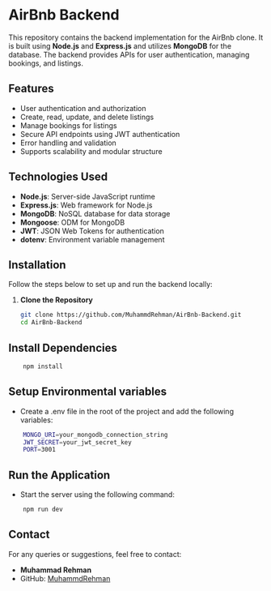# AirBnb Backend

This repository contains the backend implementation for the AirBnb clone. It is built using **Node.js** and **Express.js** and utilizes **MongoDB** for the database. The backend provides APIs for user authentication, managing bookings, and listings.

## Features

- User authentication and authorization  
- Create, read, update, and delete listings  
- Manage bookings for listings  
- Secure API endpoints using JWT authentication  
- Error handling and validation  
- Supports scalability and modular structure  

## Technologies Used

- **Node.js**: Server-side JavaScript runtime  
- **Express.js**: Web framework for Node.js  
- **MongoDB**: NoSQL database for data storage  
- **Mongoose**: ODM for MongoDB  
- **JWT**: JSON Web Tokens for authentication  
- **dotenv**: Environment variable management  

## Installation

Follow the steps below to set up and run the backend locally:

1. **Clone the Repository**  
   ```bash
   git clone https://github.com/MuhammdRehman/AirBnb-Backend.git
   cd AirBnb-Backend

## Install Dependencies
```bash
    npm install
```
## Setup Environmental variables
- Create a .env file in the root of the project and add the following variables:
```bash
    MONGO_URI=your_mongodb_connection_string
    JWT_SECRET=your_jwt_secret_key
    PORT=3001
```
## Run the Application
- Start the server using the following command:

```bash
    npm run dev
```

## Contact
For any queries or suggestions, feel free to contact:
- **Muhammad Rehman**
- GitHub: [MuhammdRehman](https://github.com/MuhammdRehman)

